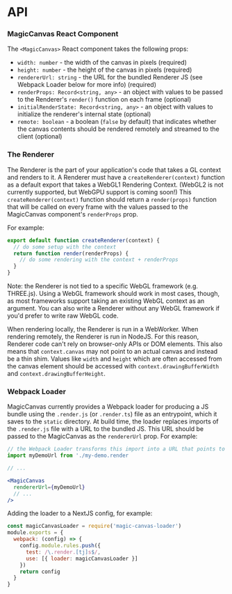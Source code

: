 # API

### MagicCanvas React Component

The `<MagicCanvas>` React component takes the following props:

- `width: number` - the width of the canvas in pixels (required)
- `height: number` - the height of the canvas in pixels (required)
- `rendererUrl: string` - the URL for the bundled Renderer JS (see Webpack Loader below for more info) (required)
- `renderProps: Record<string, any>` - an object with values to be passed to the Renderer's `render()` function on each frame (optional)
- `initialRenderState: Record<string, any>` - an object with values to initialize the renderer's internal state (optional)
- `remote: boolean` - a boolean (`false` by default) that indicates whether the canvas contents should be rendered remotely and streamed to the client (optional)


### The Renderer

The Renderer is the part of your application's code that takes a GL context and renders to it. A Renderer must have a `createRenderer(context)` function as a default export that takes a WebGL1 Rendering Context. (WebGL2 is not currently supported, but WebGPU support is coming soon!) This `createRenderer(context)` function should return a `render(props)` function that will be called on every frame with the values passed to the MagicCanvas component's `renderProps` prop.

For example:

```js
export default function createRenderer(context) {
  // do some setup with the context
  return function render(renderProps) {
    // do some rendering with the context + renderProps
  }
}
```

Note: the Renderer is not tied to a specific WebGL framework (e.g. THREE.js). Using a WebGL framework should work in most cases, though, as most frameworks support taking an existing WebGL context as an argument. You can also write a Renderer without any WebGL framework if you'd prefer to write raw WebGL code.

When rendering locally, the Renderer is run in a WebWorker. When rendering remotely, the Renderer is run in NodeJS. For this reason, Renderer code can't rely on browser-only APIs or DOM elements. This also means that `context.canvas` may not point to an actual canvas and instead be a thin shim. Values like `width` and `height` which are often accessed from the canvas element should be accessed with `context.drawingBufferWidth` and `context.drawingBufferHeight`.


### Webpack Loader

MagicCanvas currently provides a Webpack loader for producing a JS bundle using the `.render.js` (or `.render.ts`) file as an entrypoint, which it saves to the `static` directory. At build time, the loader replaces imports of the `.render.js` file with a URL to the bundled JS. This URL should be passed to the MagicCanvas as the `rendererUrl` prop. For example:

```jsx
// the Webpack Loader transforms this import into a URL that points to the bundled render.js file
import myDemoUrl from './my-demo.render

// ...

<MagicCanvas
  rendererUrl={myDemoUrl}
  // ...
/>
```

Adding the loader to a NextJS config, for example:

```js
const magicCanvasLoader = require('magic-canvas-loader')
module.exports = {
  webpack: (config) => {
    config.module.rules.push({
      test: /\.render.[tj]s$/,
      use: [{ loader: magicCanvasLoader }]
    })
    return config
  }
}
```
